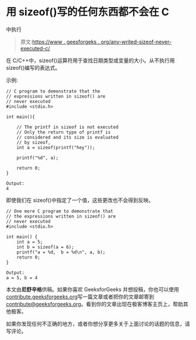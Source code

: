 # 用 sizeof()写的任何东西都不会在 C

中执行

> 原文:[https://www . geesforgeks . org/any-writed-sizeof-never-executed-c/](https://www.geeksforgeeks.org/anything-written-sizeof-never-executed-c/)

在 C/C++中，sizeof()运算符用于查找日期类型或变量的大小。从不执行用 sizeof()编写的表达式。

示例:

```
// C program to demonstrate that the
// expressions written in sizeof() are
// never executed
#include <stdio.h>

int main(){

    // The printf in sizeof is not executed
    // Only the return type of printf is 
    // considered and its size is evaluated
    // by sizeof,
    int a = sizeof(printf("hey"));

    printf("%d", a);

    return 0;
}
```

```
Output:
4

```

即使我们在 sizeof()中指定了一个值，这些更改也不会得到反映。

```
// One more C program to demonstrate that 
// the expressions written in sizeof() are
// never executed
#include <stdio.h>

int main() {
    int a = 5;
    int b = sizeof(a = 6);
    printf("a = %d,  b = %d\n", a, b);
    return 0;
}
```

```
Output:
a = 5, b = 4

```

本文由**尼舒辛格**供稿。如果你喜欢 GeeksforGeeks 并想投稿，你也可以使用[contribute.geeksforgeeks.org](http://www.contribute.geeksforgeeks.org)写一篇文章或者把你的文章邮寄到 contribute@geeksforgeeks.org。看到你的文章出现在极客博客主页上，帮助其他极客。

如果你发现任何不正确的地方，或者你想分享更多关于上面讨论的话题的信息，请写评论。